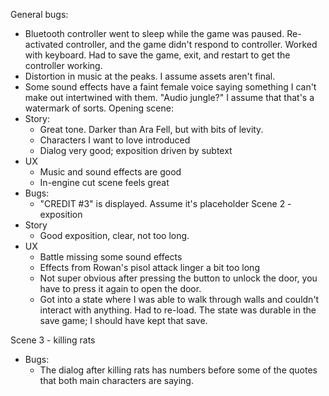General bugs:
- Bluetooth controller went to sleep while the game was paused. Re-activated controller, and the game didn't respond to controller. Worked with keyboard. Had to save the game, exit, and restart to get the controller working.
- Distortion in music at the peaks. I assume assets aren't final.
- Some sound effects have a faint female voice saying something I can't make out intertwined with them. "Audio jungle?" I assume that that's a watermark of sorts.
Opening scene:
- Story:
    - Great tone. Darker than Ara Fell, but with bits of levity. 
    - Characters I want to love introduced
    - Dialog very good; exposition driven by subtext
- UX
    - Music and sound effects are good
    - In-engine cut scene feels great
- Bugs:
    - "CREDIT #3" is displayed. Assume it's placeholder
Scene 2 - exposition
- Story
    - Good exposition, clear, not too long.
- UX
    - Battle missing some sound effects
    - Effects from Rowan's pisol attack linger a bit too long
    - Not super obvious after pressing the button to unlock the door, you have to press it again to open the door.
    - Got into a state where I was able to walk through walls and couldn't interact with anything. Had to re-load. The state was durable in the save game; I should have kept that save.

Scene 3 - killing rats
- Bugs:
    - The dialog after killing rats has numbers before some of the quotes that both main characters are saying.